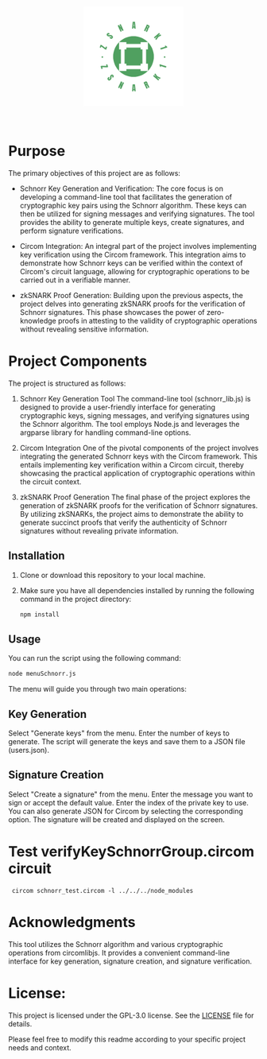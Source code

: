 <br>
<p align="center">
  <img src="./images/logo.png" width="200" height="200">
</p>
<br>

# Purpose

The primary objectives of this project are as follows:

- Schnorr Key Generation and Verification: The core focus is on developing a command-line tool that facilitates the generation of cryptographic key pairs using the Schnorr algorithm. These keys can then be utilized for signing messages and verifying signatures. The tool provides the ability to generate multiple keys, create signatures, and perform signature verifications.

- Circom Integration: An integral part of the project involves implementing key verification using the Circom framework. This integration aims to demonstrate how Schnorr keys can be verified within the context of Circom's circuit language, allowing for cryptographic operations to be carried out in a verifiable manner.

- zkSNARK Proof Generation: Building upon the previous aspects, the project delves into generating zkSNARK proofs for the verification of Schnorr signatures. This phase showcases the power of zero-knowledge proofs in attesting to the validity of cryptographic operations without revealing sensitive information.

# Project Components

The project is structured as follows:

1. Schnorr Key Generation Tool
   The command-line tool (schnorr_lib.js) is designed to provide a user-friendly interface for generating cryptographic keys, signing messages, and verifying signatures using the Schnorr algorithm. The tool employs Node.js and leverages the argparse library for handling command-line options.

2. Circom Integration
   One of the pivotal components of the project involves integrating the generated Schnorr keys with the Circom framework. This entails implementing key verification within a Circom circuit, thereby showcasing the practical application of cryptographic operations within the circuit context.

3. zkSNARK Proof Generation
   The final phase of the project explores the generation of zkSNARK proofs for the verification of Schnorr signatures. By utilizing zkSNARKs, the project aims to demonstrate the ability to generate succinct proofs that verify the authenticity of Schnorr signatures without revealing private information.

## Installation

1. Clone or download this repository to your local machine.
2. Make sure you have all dependencies installed by running the following command in the project directory:

   ```bash
   npm install
   ```

## Usage

You can run the script using the following command:

```bash
node menuSchnorr.js
```

The menu will guide you through two main operations:

## Key Generation

Select "Generate keys" from the menu.
Enter the number of keys to generate.
The script will generate the keys and save them to a JSON file (users.json).

## Signature Creation

Select "Create a signature" from the menu.
Enter the message you want to sign or accept the default value.
Enter the index of the private key to use.
You can also generate JSON for Circom by selecting the corresponding option.
The signature will be created and displayed on the screen.

# Test verifyKeySchnorrGroup.circom circuit

```
 circom schnorr_test.circom -l ../../../node_modules
```

# Acknowledgments

This tool utilizes the Schnorr algorithm and various cryptographic operations from circomlibjs. It provides a convenient command-line interface for key generation, signature creation, and signature verification.

# License:

This project is licensed under the GPL-3.0 license. See the [LICENSE](LICENSE) file for details.

Please feel free to modify this readme according to your specific project needs and context.
